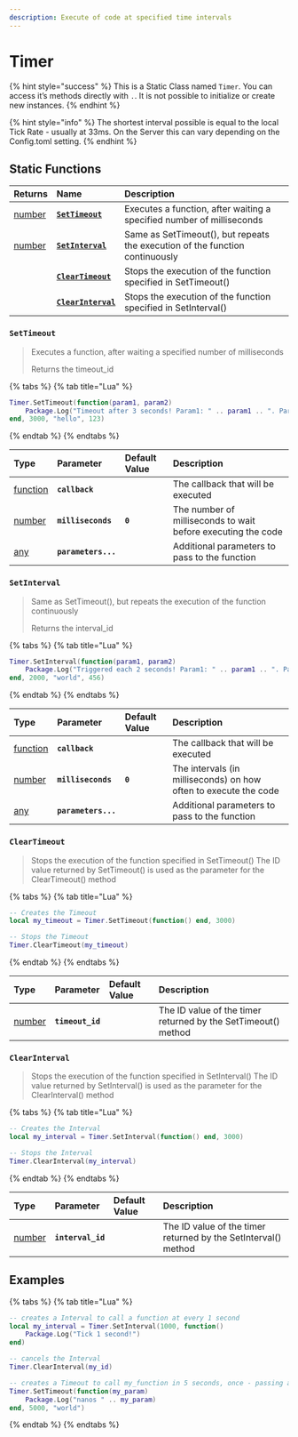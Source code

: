 ```yaml
---
description: Execute of code at specified time intervals
---
```


# Timer

{% hint style="success" %}
This is a Static Class named `Timer`. You can access it’s methods directly with `.`. It is not possible to initialize or create new instances.
{% endhint %}

{% hint style="info" %}
The shortest interval possible is equal to the local Tick Rate - usually at 33ms. On the Server this can vary depending on the Config.toml setting.
{% endhint %}

## Static Functions

| Returns | Name | Description |
| :--- | :--- | :--- |
| [number](../glossary/basic-types.md#number) | [**`SetTimeout`**](timer.md#settimeout) | Executes a function, after waiting a specified number of milliseconds |
| [number](../glossary/basic-types.md#number) | [**`SetInterval`**](timer.md#setinterval) | Same as SetTimeout\(\), but repeats the execution of the function continuously |
|  | [**`ClearTimeout`**](timer.md#cleartimeout) | Stops the execution of the function specified in SetTimeout\(\) |
|  | [**`ClearInterval`**](timer.md#clearinterval) | Stops the execution of the function specified in SetInterval\(\) |

### `SetTimeout`

> Executes a function, after waiting a specified number of milliseconds
>
> Returns the timeout\_id

{% tabs %}
{% tab title="Lua" %}
```lua
Timer.SetTimeout(function(param1, param2)
    Package.Log("Timeout after 3 seconds! Param1: " .. param1 .. ". Param2: " .. param2)
end, 3000, "hello", 123)
```
{% endtab %}
{% endtabs %}

| Type | Parameter | Default Value | Description |
| :--- | :--- | :--- | :--- |
| [function](https://github.com/nanos-world/docs-gitbook/tree/2dbd9fb785225f3342957ce3caa5ea5b476314dc/glossary/basic-types.md#function) | **`callback`** |  | The callback that will be executed |
| [number](https://github.com/nanos-world/docs-gitbook/tree/2dbd9fb785225f3342957ce3caa5ea5b476314dc/glossary/basic-types.md#number) | **`milliseconds`** | **`0`** | The number of milliseconds to wait before executing the code |
| [any](https://github.com/nanos-world/docs-gitbook/tree/2dbd9fb785225f3342957ce3caa5ea5b476314dc/glossary/basic-types.md#any) | **`parameters...`** |  | Additional parameters to pass to the function |

### `SetInterval`

> Same as SetTimeout\(\), but repeats the execution of the function continuously
>
> Returns the interval\_id

{% tabs %}
{% tab title="Lua" %}
```lua
Timer.SetInterval(function(param1, param2)
    Package.Log("Triggered each 2 seconds! Param1: " .. param1 .. ". Param2: " .. param2)
end, 2000, "world", 456)
```
{% endtab %}
{% endtabs %}

| Type | Parameter | Default Value | Description |
| :--- | :--- | :--- | :--- |
| [function](https://github.com/nanos-world/docs-gitbook/tree/2dbd9fb785225f3342957ce3caa5ea5b476314dc/glossary/basic-types.md#function) | **`callback`** |  | The callback that will be executed |
| [number](https://github.com/nanos-world/docs-gitbook/tree/2dbd9fb785225f3342957ce3caa5ea5b476314dc/glossary/basic-types.md#number) | **`milliseconds`** | **`0`** | The intervals \(in milliseconds\) on how often to execute the code |
| [any](https://github.com/nanos-world/docs-gitbook/tree/2dbd9fb785225f3342957ce3caa5ea5b476314dc/glossary/basic-types.md#any) | **`parameters...`** |  | Additional parameters to pass to the function |

### `ClearTimeout`

> Stops the execution of the function specified in SetTimeout\(\) The ID value returned by SetTimeout\(\) is used as the parameter for the ClearTimeout\(\) method

{% tabs %}
{% tab title="Lua" %}
```lua
-- Creates the Timeout
local my_timeout = Timer.SetTimeout(function() end, 3000)

-- Stops the Timeout
Timer.ClearTimeout(my_timeout)
```
{% endtab %}
{% endtabs %}

| Type | Parameter | Default Value | Description |
| :--- | :--- | :--- | :--- |
| [number](https://github.com/nanos-world/docs-gitbook/tree/2dbd9fb785225f3342957ce3caa5ea5b476314dc/glossary/basic-types.md#number) | **`timeout_id`** |  | The ID value of the timer returned by the SetTimeout\(\) method |

### `ClearInterval`

> Stops the execution of the function specified in SetInterval\(\) The ID value returned by SetInterval\(\) is used as the parameter for the ClearInterval\(\) method

{% tabs %}
{% tab title="Lua" %}
```lua
-- Creates the Interval
local my_interval = Timer.SetInterval(function() end, 3000)

-- Stops the Interval
Timer.ClearInterval(my_interval)
```
{% endtab %}
{% endtabs %}

| Type | Parameter | Default Value | Description |
| :--- | :--- | :--- | :--- |
| [number](https://github.com/nanos-world/docs-gitbook/tree/2dbd9fb785225f3342957ce3caa5ea5b476314dc/glossary/basic-types.md#number) | **`interval_id`** |  | The ID value of the timer returned by the SetInterval\(\) method |

## Examples

{% tabs %}
{% tab title="Lua" %}
```lua
-- creates a Interval to call a function at every 1 second
local my_interval = Timer.SetInterval(1000, function()
    Package.Log("Tick 1 second!")
end)

-- cancels the Interval
Timer.ClearInterval(my_id)

-- creates a Timeout to call my_function in 5 seconds, once - passing a parameter
Timer.SetTimeout(function(my_param)
    Package.Log("nanos " .. my_param)
end, 5000, "world")
```
{% endtab %}
{% endtabs %}

